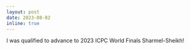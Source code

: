 ```yaml
---
layout: post
date: 2023-08-02
inline: true
---
```


I was qualified to advance to 2023 ICPC World Finals Sharmel-Sheikh!